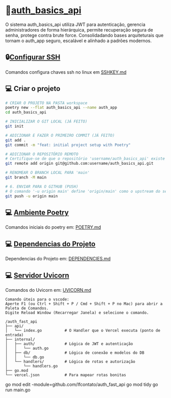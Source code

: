 # 🚀[auth_basics_api](https://auth-basics-api.vercel.app/)
O sistema auth_basics_api utiliza JWT para autenticação, gerencia administradores de forma hierárquica, permite recuperação segura de senha, protege contra brute force. Consolidadando bases arquiteturais que tornam o auth_app seguro, escalável e alinhado a padrões modernos.

## 🔒[Configurar SSH](docs/SSHKEY.md)

Comandos configura chaves ssh no linux em [SSHKEY.md](docs/SSHKEY.md)

## 💻 Criar o projeto

```bash
# CRIAR O PROJETO NA PASTA workspace
poetry new --flat auth_basics_api --name auth_app
cd auth_basics_api

# INICIALIZAR O GIT LOCAL (JÁ FEITO)
git init

# ADICIONAR E FAZER O PRIMEIRO COMMIT (JÁ FEITO)
git add .
git commit -m "feat: initial project setup with Poetry"

# ADICIONAR O REPOSITÓRIO REMOTO
# Certifique-se de que o repositório 'username/auth_basics_api' existe no GitHub.
git remote add origin git@github.com:username/auth_basics_api.git

# RENOMEAR O BRANCH LOCAL PARA 'main'
git branch -M main

# 6. ENVIAR PARA O GITHUB (PUSH)
# O comando '-u origin main' define 'origin/main' como o upstream do seu branch 'main'.
git push -u origin main

```

## 💻 [Ambiente Poetry](docs/POETRY.md)

Comandos iniciais do poetry em: [POETRY.md](docs/POETRY.md)

## 💻 [Dependencias do Projeto](docs/DEPENDENCIES.md)

Dependencias do Projeto em: [DEPENDENCIES.md](docs/DEPENDENCIES.md)

## 💻 [Servidor Uvicorn](docs/UVICORN.md)

Comandos do Uvicorn em: [UVICORN.md](docs/UVICORN.md)

```text
Comando úteis para o vscode:
Aperte F1 (ou Ctrl + Shift + P / Cmd + Shift + P no Mac) para abrir a Paleta de Comandos.
Digite Reload Window (Recarregar Janela) e selecione o comando.
```

```text
/auth_fast_api
├── api/
│   └── index.go          # O Handler que o Vercel executa (ponto de entrada)
├── internal/
│   ├── auth/             # Lógica de JWT e autenticação
│   │   └── auth.go
│   ├── db/               # Lógica de conexão e modelos do DB
│   │   └── db.go
│   └── handlers/         # Lógica de rotas e autorização
│       └── handlers.go
├── go.mod
└── vercel.json           # Para mapear rotas bonitas
```

go mod edit -module=github.com/lfcontato/auth_fast_api
go mod tidy
go run main.go